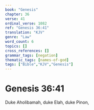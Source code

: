 ```yaml
---
book: "Genesis"
chapter: 36
verse: 41
ordinal_verse: 1082
ref: "Genesis 36:41"
translation: "KJV"
genre: "Law"
word_count: 6
topics: []
cross_references: []
grammar_tags: [negation]
thematic_tags: [names-of-god]
tags: ["Bible","KJV","Genesis"]
---
```


# Genesis 36:41

Duke Aholibamah, duke Elah, duke Pinon,
